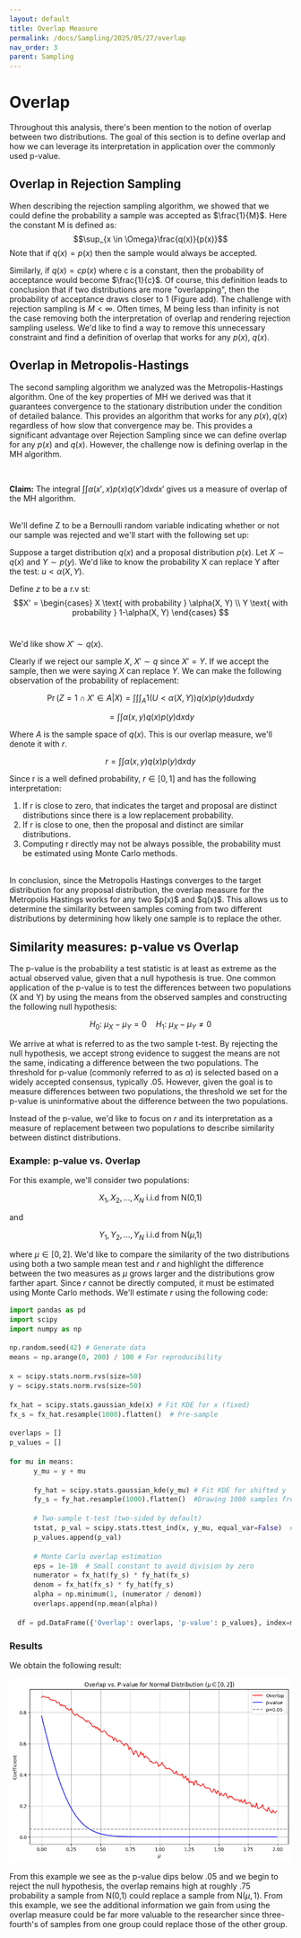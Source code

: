 ```yaml
---
layout: default
title: Overlap Measure
permalink: /docs/Sampling/2025/05/27/overlap
nav_order: 3
parent: Sampling
---
```

<script src="https://polyfill.io/v3/polyfill.min.js?features=es6"></script>
<script id="MathJax-script" async src="https://cdn.jsdelivr.net/npm/mathjax@3/es5/tex-mml-chtml.js"></script>
<script type="text/x-mathjax-config">
    MathJax.Hub.Config({
      tex2jax: {
        skipTags: ['script', 'noscript', 'style', 'textarea', 'pre'],
        inlineMath: [['\\(','\\)'], ['$', '$']]
      }
    });
  </script>
<script src="https://cdn.mathjax.org/mathjax/latest/MathJax.js?config=TeX-AMS-MML_HTMLorMML"
  type="text/javascript"></script>

# Overlap

Throughout this analysis, there's been mention to the notion of overlap between two distributions. The goal of this section is to define overlap and how we can leverage its interpretation in application over the commonly used p-value.


## Overlap in Rejection Sampling
When describing the rejection sampling algorithm, we showed that we could define the probability a sample was accepted as $\frac{1}{M}$. Here the constant M is defined as:
$$\sup_{x \in \Omega}\frac{q(x)}{p(x)}$$
Note that if $q(x) = p(x)$ then the sample would always be accepted. 

Similarly, if $q(x) = c p(x)$ where c is a constant, then the probability of acceptance would become $\frac{1}{c}$. Of course, this definition leads to conclusion that if two distributions are more "overlapping", then the probability of acceptance draws closer to 1 (Figure add). The challenge with rejection sampling is $M < \infty$. Often times, M being less than infinity is not the case removing both the interpretation of overlap and rendering rejection sampling useless. We'd like to find a way to remove this unnecessary constraint and find a definition of overlap that works for any $p(x)$, $q(x)$.

## Overlap in Metropolis-Hastings
The second sampling algorithm we analyzed was the Metropolis-Hastings algorithm. One of the key properties of MH we derived was that it guarantees convergence to the stationary distribution under the condition of detailed balance. This provides an algorithm that works for any $p(x),  q(x)$ regardless of how slow that convergence may be. This provides a significant advantage over Rejection Sampling since we can define overlap for any $p(x)$ and $q(x)$. However, the challenge now is defining overlap in the MH algorithm.

<br>

**Claim:**
 The integral $\int \int \alpha(x',x)p(x)q(x')\text{d}x\text{d}x'$ gives us a measure of overlap of the MH algorithm.


<br>
We'll define Z to be a Bernoulli random variable indicating whether or not our sample was rejected and we'll start with the following set up:

Suppose a target distribution $q(x)$ and a proposal distribution $p(x)$.
Let $X \sim q(x)$ and $Y \sim p(y)$. We'd like to know the probability X can replace Y after the test: $u < \alpha(X, Y)$.

Define $z$ to be a r.v st:
$$X' = \begin{cases}
X \text{ with probability } \alpha(X, Y) \\
Y \text{ with probability } 1-\alpha(X, Y)
\end{cases}
$$
<br>

We'd like show $X' \sim q(x)$. 

Clearly if we reject our sample $X$, $X' \sim q$ since $X' = Y$. If we accept the sample, then we were saying $X$ can replace $Y$. We can make the following observation of the probability of replacement:

$$\Pr(Z=1 \cap X' \in A | X) = \int \int \int_A 1(U < \alpha(X, Y)) q(x)p(y)\text{d}u\text{d}x\text{d}y$$

$$= \int \int \alpha(x,y)q(x)p(y)\text{d}x\text{d}y$$

Where $A$ is the sample space of $q(x)$. This is our overlap measure, we'll denote it with $r$.

$$r = \int \int \alpha(x,y)q(x)p(y)\text{d}x\text{d}y$$

Since r is a well defined probability, $r \in [0,1]$ and has the following interpretation:


<ol>
   <li>If r is close to zero, that indicates the target and proposal are distinct distributions since there is a low replacement probability.</li>
    <li>If r is close to one, then the proposal and distinct are similar distributions.</li>
    <li>Computing r directly may not be always possible, the probability must be estimated using Monte Carlo methods.</li>
</ol>

<br>
In conclusion, since the Metropolis Hastings converges to the target distribution for any proposal distribution, the overlap measure for the Metropolis Hastings works for any two $p(x)$ and $q(x)$. This allows us to determine the similarity between samples coming from two different distributions by determining how likely one sample is to replace the other.


## Similarity measures: p-value vs Overlap
The p-value is the probability a test statistic is at least as extreme as the actual observed value, given that a null hypothesis is true. One common application of the p-value is to test the differences between two populations (X and Y) by using the means from the observed samples and constructing the following null hypothesis:

$$
H_0 \colon \ \mu_X - \mu_Y = 0 \quad
H_1 \colon \ \mu_X - \mu_Y \neq 0
$$

We arrive at what is referred to as the two sample t-test. By rejecting the null hypothesis, we accept strong evidence to suggest the means are not the same, indicating a difference between the two populations. The threshold for p-value (commonly referred to as $\alpha$) is selected based on a widely accepted consensus, typically .05. However, given the goal is to measure differences between two populations, the threshold we set for the p-value is uninformative about the difference between the two populations.

Instead of the p-value, we'd like to focus on $r$ and its interpretation as a measure of replacement between two populations to describe similarity between distinct distributions.


### Example: p-value vs. Overlap
For this example, we'll consider two populations:

$$X_1, X_2, ..., X_N \text{ i.i.d from N(0,1)} $$

and

$$Y_1, Y_2, ..., Y_N \text{ i.i.d from N(}\mu \text{,1)}$$

where $\mu \in [0,2]$. We'd like to compare the similarity of the two distributions using both a two sample mean test and $r$ and highlight the difference between the two measures as $\mu$ grows larger and the distributions grow farther apart. Since $r$ cannot be directly computed, it must be estimated using Monte Carlo methods. We'll estimate $r$ using the following code: 

```python 
import pandas as pd
import scipy
import numpy as np

np.random.seed(42) # Generate data
means = np.arange(0, 200) / 100 # For reproducibility

x = scipy.stats.norm.rvs(size=50)
y = scipy.stats.norm.rvs(size=50)

fx_hat = scipy.stats.gaussian_kde(x) # Fit KDE for x (fixed)
fx_s = fx_hat.resample(1000).flatten()  # Pre-sample

overlaps = []
p_values = []

for mu in means:
      y_mu = y + mu
      
      fy_hat = scipy.stats.gaussian_kde(y_mu) # Fit KDE for shifted y
      fy_s = fy_hat.resample(1000).flatten()  #Drawing 1000 samples from the fy hat
      
      # Two-sample t-test (two-sided by default)
      tstat, p_val = scipy.stats.ttest_ind(x, y_mu, equal_var=False)  # Welch's t-test
      p_values.append(p_val)

      # Monte Carlo overlap estimation
      eps = 1e-10  # Small constant to avoid division by zero 
      numerator = fx_hat(fy_s) * fy_hat(fx_s)
      denom = fx_hat(fx_s) * fy_hat(fy_s)
      alpha = np.minimum(1, (numerator / denom))
      overlaps.append(np.mean(alpha))

  df = pd.DataFrame({'Overlap': overlaps, 'p-value': p_values}, index=means) #Store results
``` 

### Results
We obtain the following result:
<p align="center">
   <img src="/assets/overlap (normal).png" alt="Overlap normal ex" width="600"/>
</p>   


From this example we see as the p-value dips below .05 and we begin to reject the null hypothesis, the overlap remains high at roughly .75 probability a sample from $\text{N(0,1)}$ could replace a sample from $\text{N(}\mu,1)$. From this example, we see the additional information we gain from using the overlap measure could be far more valuable to the researcher since three-fourth's of samples from one group could replace those of the other group.